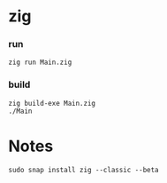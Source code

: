 # zig

### run
`zig run Main.zig`  

### build
`zig build-exe Main.zig`  
`./Main`  

# Notes
`sudo snap install zig --classic --beta`  
